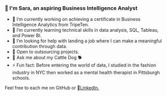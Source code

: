 ### 👋 I'm Sara, an aspiring Business Intelligence Analyst

- 🔭 I’m currently working on achieving a certificate in Business Intelligence Analytics from TripeTen.
- 🌱 I’m currently learning technical skills in data analysis, SQL, Tableau, and Power BI. 
- 🤔 I’m looking for help with landing a job where I can make a meaningful contribution through data.
- 🔎 Open to outsourcing projects.
- 💬 Ask me about my Cattle Dog 🐕
- ⚡ Fun fact: Before entering the world of data, I studied in the fashion industry in NYC then worked as a mental health therapist in Pittsburgh schools. 

Feel free to each me on GitHub or 🔗<a href='www.linkedin.com/in/sara-kaempf' target=_blank><u>LinkedIn</u>.</a></p>
